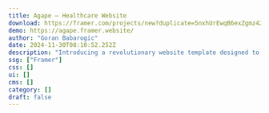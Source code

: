 ```yaml
---
title: Agape — Healthcare Website
download: https://framer.com/projects/new?duplicate=5nxhUrEwqB6exZgmz428&via=babarogic&duplicateType=siteTemplate
demo: https://agape.framer.website/
author: "Goran Babarogic"
date: 2024-11-30T08:10:52.252Z
description: "Introducing a revolutionary website template designed to empower medical institutions and AI-powered healthcare startups. This innovative platform provides a powerful and professional online presence tailored to healthcare startups."
ssg: ["Framer"]
css: []
ui: []
cms: []
category: []
draft: false
---
```

